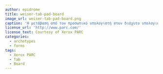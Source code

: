 ```yaml
---
author: epidrome
title: weiser-tab-pad-board
image_url: weiser-tab-pad-board.png
caption: 'Η μετάβαση από τον προσωπικό υπολογιστή στον διάχυτο υπολογισμό σημαίνει πως εκτός από πολλές συσκευές που επικοινωνούν μεταξύ τους έχουμε επιπλέον και την επικοινωνία με τις συσκευές των άλλων χρηστών, οπότε η μετάβαση έχει και έναν έντονο κοινωνικό χαρακτήρα.'
license_url: 'http://www.parc.com/'
license_text: Courtesy of Xerox PARC
categories:
  - archetypes
  - forms
tags:
  - Xerox PARC
  - Tab
  - Board
---
```

